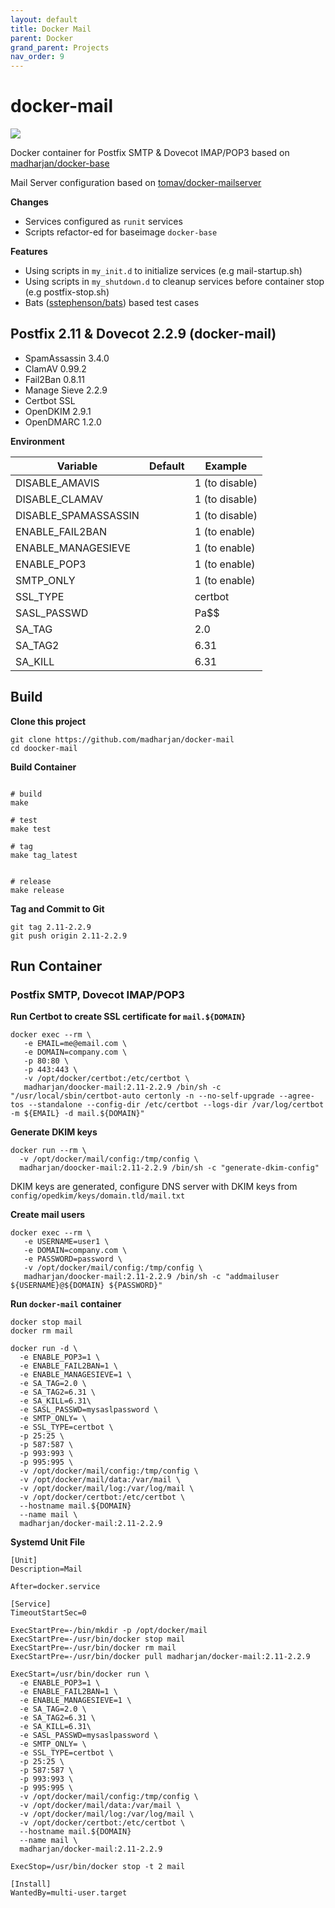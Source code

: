 ```yaml
---
layout: default
title: Docker Mail
parent: Docker
grand_parent: Projects
nav_order: 9
---
```

# docker-mail

[![](https://images.microbadger.com/badges/image/madharjan/docker-mail.svg)](https://microbadger.com/images/madharjan/docker-mail "Get your own image badge on microbadger.com")

Docker container for Postfix SMTP & Dovecot IMAP/POP3 based on [madharjan/docker-base](https://github.com/madharjan/docker-base/)

Mail Server configuration based on [tomav/docker-mailserver](https://github.com/tomav/docker-mailserver)

**Changes**
* Services configured as `runit` services
* Scripts refactor-ed for baseimage `docker-base`

**Features**
* Using scripts in `my_init.d` to initialize services (e.g mail-startup.sh)
* Using scripts in `my_shutdown.d` to cleanup services before container stop (e.g postfix-stop.sh)
* Bats ([sstephenson/bats](https://github.com/sstephenson/bats/)) based test cases

## Postfix 2.11 & Dovecot 2.2.9 (docker-mail)
 - SpamAssassin 3.4.0
 - ClamAV 0.99.2
 - Fail2Ban 0.8.11
 - Manage Sieve 2.2.9
 - Certbot SSL
 - OpenDKIM 2.9.1
 - OpenDMARC 1.2.0

**Environment**

| Variable                  | Default | Example        |
|---------------------------|---------|----------------|
| DISABLE_AMAVIS            |         | 1 (to disable) |
| DISABLE_CLAMAV            |         | 1 (to disable) |
| DISABLE_SPAMASSASSIN      |         | 1 (to disable) |
| ENABLE_FAIL2BAN           |         | 1 (to enable)  |
| ENABLE_MANAGESIEVE        |         | 1 (to enable)  |
| ENABLE_POP3               |         | 1 (to enable)  |
| SMTP_ONLY                 |         | 1 (to enable)  |
| SSL_TYPE                  |         | certbot        |
| SASL_PASSWD               |         | Pa$$           |
| SA_TAG                    |         | 2.0            |
| SA_TAG2                   |         | 6.31           |
| SA_KILL                   |         | 6.31           |

## Build

**Clone this project**
```
git clone https://github.com/madharjan/docker-mail
cd doocker-mail
```

**Build Container**
```

# build
make

# test
make test

# tag
make tag_latest


# release
make release
```

**Tag and Commit to Git**
```
git tag 2.11-2.2.9
git push origin 2.11-2.2.9
```

## Run Container

### Postfix SMTP, Dovecot IMAP/POP3

**Run Certbot to create SSL certificate for `mail.${DOMAIN}`**
```
docker exec --rm \
   -e EMAIL=me@email.com \
   -e DOMAIN=company.com \
   -p 80:80 \
   -p 443:443 \
   -v /opt/docker/certbot:/etc/certbot \
   madharjan/doocker-mail:2.11-2.2.9 /bin/sh -c "/usr/local/sbin/certbot-auto certonly -n --no-self-upgrade --agree-tos --standalone --config-dir /etc/certbot --logs-dir /var/log/certbot -m ${EMAIL} -d mail.${DOMAIN}"
```

**Generate DKIM keys**
```
docker run --rm \
  -v /opt/docker/mail/config:/tmp/config \
  madharjan/doocker-mail:2.11-2.2.9 /bin/sh -c "generate-dkim-config"
```
DKIM keys are generated, configure DNS server with DKIM keys from `config/opedkim/keys/domain.tld/mail.txt`

**Create mail users**
```
docker exec --rm \
   -e USERNAME=user1 \
   -e DOMAIN=company.com \
   -e PASSWORD=password \
   -v /opt/docker/mail/config:/tmp/config \
   madharjan/doocker-mail:2.11-2.2.9 /bin/sh -c "addmailuser ${USERNAME}@${DOMAIN} ${PASSWORD}"
```

**Run `docker-mail` container**
```
docker stop mail
docker rm mail

docker run -d \
  -e ENABLE_POP3=1 \
  -e ENABLE_FAIL2BAN=1 \
  -e ENABLE_MANAGESIEVE=1 \
  -e SA_TAG=2.0 \
  -e SA_TAG2=6.31 \
  -e SA_KILL=6.31\
  -e SASL_PASSWD=mysaslpassword \
  -e SMTP_ONLY= \
  -e SSL_TYPE=certbot \
  -p 25:25 \
  -p 587:587 \
  -p 993:993 \
  -p 995:995 \
  -v /opt/docker/mail/config:/tmp/config \
  -v /opt/docker/mail/data:/var/mail \
  -v /opt/docker/mail/log:/var/log/mail \
  -v /opt/docker/certbot:/etc/certbot \
  --hostname mail.${DOMAIN}
  --name mail \
  madharjan/docker-mail:2.11-2.2.9
```

**Systemd Unit File**
```
[Unit]
Description=Mail

After=docker.service

[Service]
TimeoutStartSec=0

ExecStartPre=-/bin/mkdir -p /opt/docker/mail
ExecStartPre=-/usr/bin/docker stop mail
ExecStartPre=-/usr/bin/docker rm mail
ExecStartPre=-/usr/bin/docker pull madharjan/docker-mail:2.11-2.2.9

ExecStart=/usr/bin/docker run \
  -e ENABLE_POP3=1 \
  -e ENABLE_FAIL2BAN=1 \
  -e ENABLE_MANAGESIEVE=1 \
  -e SA_TAG=2.0 \
  -e SA_TAG2=6.31 \
  -e SA_KILL=6.31\
  -e SASL_PASSWD=mysaslpassword \
  -e SMTP_ONLY= \
  -e SSL_TYPE=certbot \
  -p 25:25 \
  -p 587:587 \
  -p 993:993 \
  -p 995:995 \
  -v /opt/docker/mail/config:/tmp/config \
  -v /opt/docker/mail/data:/var/mail \
  -v /opt/docker/mail/log:/var/log/mail \
  -v /opt/docker/certbot:/etc/certbot \
  --hostname mail.${DOMAIN}
  --name mail \
  madharjan/docker-mail:2.11-2.2.9

ExecStop=/usr/bin/docker stop -t 2 mail

[Install]
WantedBy=multi-user.target
```
